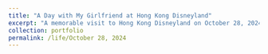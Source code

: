 ```yaml
---
title: "A Day with My Girlfriend at Hong Kong Disneyland"
excerpt: "A memorable visit to Hong Kong Disneyland on October 28, 2024.<br/><img src='/images/17.jpg'>"
collection: portfolio
permalink: /life/October 28, 2024
---
```


